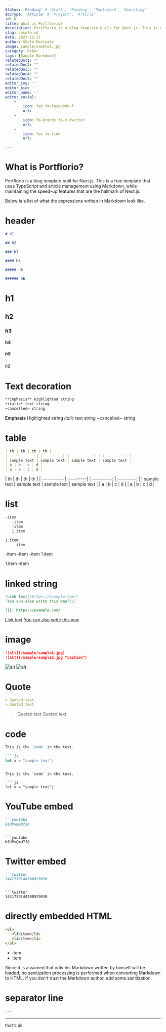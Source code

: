 ```yaml
---
Status: 'Pending' # 'Draft', 'Pending', 'Published', 'Rewriting'
docType: 'Article' # 'Project', 'Article'
id: 0
title: What is Portflorio?
description: Portflorio is a blog template built for Next.js. This is a free template that uses TypeScript and article management using Markdown, while maintaining the speed-up features that are the hallmark of Next.js.
slug: sample.md
date: 2023-12-31
author: Shoto Morisaki
image: sample/sample1.jpg
category: Other
tags: [Sample Markdown]
relatedDoc1: ""
relatedDoc2: ""
relatedDoc3: ""
relatedDoc4: ""
relatedDoc5: ""
editor_img: ''
editor_bio: ''
editor_name: ''
editor_social:
    -
        icon: fab fa-facebook-f
        url: 
    -
        icon: fa-brands fa-x-twitter
        url: 
    - 
        icon: fas fa-link
        url: 

---
```


# What is Portflorio?

Portflorio is a blog template built for Next.js. This is a free template that uses TypeScript and article management using Markdown, while maintaining the speed-up features that are the hallmark of Next.js.

Below is a list of what the expressions written in Markdown look like.

# header

```md
# h1

## h2

### h3

#### h4

##### h5

###### h6
````

# h1

## h2

### h3

#### h4

##### h5

###### h6

# Text decoration

```md
**Emphasis** Highlighted string
*italic* text string
~cancelled~ string
````

**Emphasis** Highlighted string
*italic* text string
~cancelled~ string

# table

```md
| th | th | th | th |
| ----------- | :---------| | ----------: | :---------: |
| sample text | sample text | sample text | sample text |
| a | b | c | d |
| a | b | c | d |
````

| th | th | th | th |
| ----------- | :---------| | ----------: | :---------: |
| sample text | sample text | sample text | sample text |
| a | b | c | d |
| a | b | c | d |

# list

```md
-item
   -item
   -item
   1.item

1.item
    -item
````

-item
   -item
   -item
   1.item

1.item
    -item

# linked string

```md
[Link text](https://example.com/)
[You can also write this way][1]

[1]: https://example.com/
````

[Link text](https://example.com/)
[You can also write this way][1]

[1]: https://example.com/

# image

```md
![alt](/sample/sample1.jpg)
![alt](/sample/sample2.jpg "caption")
````

![alt](/sample/sample1.jpg)
![alt](/sample/sample2.jpg "caption")

# Quote

```md
> Quoted text
> Quoted text
````

> Quoted text
> Quoted text

# code

````md
This is the `code` in the text.

````js
let x = "sample text";
````
````

This is the `code` in the text.

````js
let x = "sample text";
````

# YouTube embed

````md
```youtube
bIHPvQmU7JQ
````
````

```youtube
bIHPvQmU7JQ
````

# Twitter embed

````md
```twitter
1441739144300929030
````
````

```twitter
1441739144300929030
````

# directly embedded HTML

```md
<ul>
   <li>item</li>
   <li>item</li>
</ul>
````

<ul>
   <li>item</li>
   <li>item</li>
</ul>

Since it is assumed that only his Markdown written by himself will be loaded, no sanitization processing is performed when converting Markdown to HTML. If you don't trust the Markdown author, add some sanitization.

# separator line

```md
---
````

---

that's all.